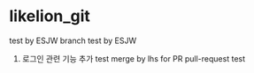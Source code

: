 # likelion_git

test by ESJW
branch test by ESJW
1. 로그인 관련 기능 추가
test merge by lhs for PR
pull-request test
